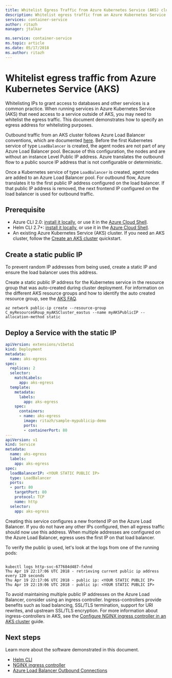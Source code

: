 ```yaml
---
title: Whitelist Egress Traffic from Azure Kubernetes Service (AKS) cluster
description: Whitelist egress traffic from an Azure Kubernetes Service (AKS) cluster
services: container-service
author: ritazh
manager: jtalkar

ms.service: container-service
ms.topic: article
ms.date: 05/17/2018
ms.author: ritazh
---
```


# Whitelist egress traffic from Azure Kubernetes Service (AKS)

Whitelisting IPs to grant access to databases and other services is a common practice. When running services in Azure Kubernetes Service (AKS) that need access to a service outside of AKS, you may need to whitelist the egress traffic. This document demonstrates how to specify an egress address for whitelisting purposes.

Outbound traffic from an AKS cluster follows Azure Load Balancer conventions, which are documented [here][outbound-connections]. Before the first Kubernetes service of type `LoadBalancer` is created, the agent nodes are not part of any Azure Load Balancer pool. Because of this configuration, the nodes and are without an instance Level Public IP address. Azure translates the outbound flow to a public source IP address that is not configurable or deterministic.

Once a Kubernetes service of type `LoadBalancer` is created, agent nodes are added to an Azure Load Balancer pool. For outbound flow, Azure translates it to the first public IP address configured on the load balancer. If that public IP address is removed, the next frontend IP configured on the load balancer is used for outbound traffic.

## Prerequisite

- Azure CLI 2.0: [install it locally][azure-cli-install], or use it in the [Azure Cloud Shell][azure-cloud-shell].
- Helm CLI 2.7+: [install it locally][helm-cli-install], or use it in the [Azure Cloud Shell][azure-cloud-shell].
- An existing Azure Kubernetes Service (AKS) cluster. If you need an AKS cluster, follow the [Create an AKS cluster][create-aks-cluster] quickstart.

## Create a static public IP

To prevent random IP addresses from being used, create a static IP and ensure the load balancer uses this address.

Create a static public IP address for the Kubernetes service in the resource group that was auto-created during cluster deployment. For information on the different AKS resource groups and how to identify the auto created resource group, see the [AKS FAQ][aks-faq-resource-group].

```console
az network public-ip create --resource-group C_myResourceGRoup_myAKSCluster_eastus --name myAKSPublicIP --allocation-method static
```
## Deploy a Service with the static IP

```yaml
apiVersion: extensions/v1beta1
kind: Deployment
metadata:
  name: aks-egress
spec:
  replicas: 2
  selector:
    matchLabels:
      app: aks-egress
  template:
    metadata:
      labels:
        app: aks-egress
    spec:
      containers:
      - name: aks-egress
        image: ritazh/sample-mypublicip-demo
        ports:
        - containerPort: 80
---
apiVersion: v1
kind: Service
metadata:
  name: aks-egress
  labels:
    app: aks-egress
spec:
  loadBalancerIP: <YOUR STATIC PUBLIC IP>
  type: LoadBalancer
  ports:
  - port: 80
    targetPort: 80
    protocol: TCP
    name: http
  selector:
    app: aks-egress
```

Creating this service configures a new frontend IP on the Azure Load Balancer. If you do not have any other IPs configured, then all egress traffic should now use this address. When multiple addresses are configured on the Azure Load Balancer, egress uses the first IP on that load balancer.

To verify the public ip used, let's look at the logs from one of the running pods:

```console

kubectl logs http-svc-677684d487-fxhnd
Thu Apr 19 22:17:06 UTC 2018 - retrieving current public ip address every 120 seconds
Thu Apr 19 22:17:06 UTC 2018 - public ip: <YOUR STATIC PUBLIC IP>
Thu Apr 19 22:19:06 UTC 2018 - public ip: <YOUR STATIC PUBLIC IP>
```

To avoid maintaining multiple public IP addresses on the Azure Load Balancer, consider using an ingress controller. Ingress-controllers provide benefits such as load balancing, SSL/TLS termination, support for URI rewrites, and upstream SSL/TLS encryption. For more information about ingress-controllers in AKS, see the [Configure NGINX ingress controller in an AKS cluster][ingress-aks-cluster] guide.

## Next steps

Learn more about the software demonstrated in this document.

- [Helm CLI][helm-cli-install]
- [NGINX ingress controller][nginx-ingress]
- [Azure Load Balancer Outbound Connections][outbound-connections]

<!-- LINKS - internal -->
[azure-cli-install]: /cli/azure/install-azure-cli
[azure-cloud-shell]: ../cloud-shell/overview.md
[aks-faq-resource-group]: faq.md#why-are-two-resource-groups-created-with-aks
[create-aks-cluster]: ./kubernetes-walkthrough.md
[helm-cli-install]: ./kubernetes-helm#install-helm-cli
[ingress-aks-cluster]: ./ingress.md
[outbound-connections]: ../load-balancer/load-balancer-outbound-connections#scenarios

<!-- LINKS - external -->
[nginx-ingress]: https://github.com/kubernetes/ingress-nginx
